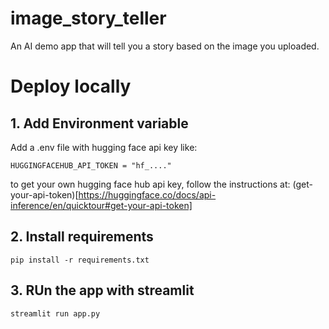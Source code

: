 # image_story_teller
An AI demo app that will tell you a story based on the image you uploaded.

# Deploy locally

## 1. Add Environment variable
Add a .env file with hugging face api key like:
```
HUGGINGFACEHUB_API_TOKEN = "hf_...."
```
to get your own hugging face hub api key, follow the instructions at: (get-your-api-token)[https://huggingface.co/docs/api-inference/en/quicktour#get-your-api-token]

## 2. Install requirements
```
pip install -r requirements.txt
```

## 3. RUn the app with streamlit
```
streamlit run app.py
```
